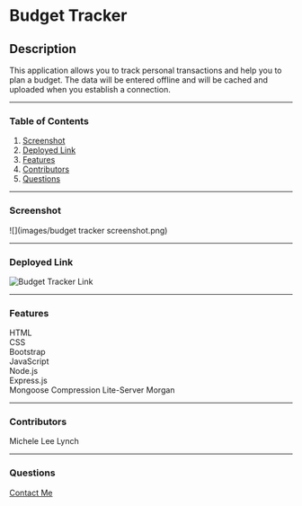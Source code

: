 # Budget Tracker   

## Description   
This application allows you to track personal transactions and help you to plan a budget. The data will be entered offline and will be cached and uploaded when you establish a connection.   

***
### Table of Contents  
1. [Screenshot](https://github.com/MLLynch2K/budget-tracker#screenshot)
2. [Deployed Link](https://github.com/MLLynch2K/budget-tracker#deployed-link)
3. [Features](https://github.com/MLLynch2K/budget-tracker#features)
4. [Contributors](https://github.com/MLLynch2K/budget-tracker#contributors)
5. [Questions](https://github.com/MLLynch2K/budget-tracker#questions)   

***   
### Screenshot   
![](images/budget tracker screenshot.png)    

***
### Deployed Link     
![Budget Tracker Link](budget-tracker2k.herokuapp.com/)  

***
### Features  
HTML   
CSS   
Bootstrap   
JavaScript  
Node.js   
Express.js   
Mongoose
Compression
Lite-Server
Morgan

***
### Contributors  
Michele Lee Lynch

***
### Questions  
[Contact Me](https://github.com/MLLynch2K)   